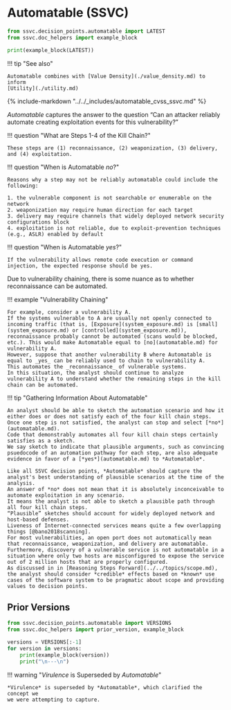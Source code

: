 # Automatable (SSVC)

```python exec="true" idprefix=""
from ssvc.decision_points.automatable import LATEST
from ssvc.doc_helpers import example_block

print(example_block(LATEST))
```

!!! tip "See also"

    Automatable combines with [Value Density](./value_density.md) to inform 
    [Utility](./utility.md)

{% include-markdown "../../_includes/automatable_cvss_ssvc.md" %}

*Automatable* captures the answer to the question “Can an attacker reliably automate creating exploitation events for this vulnerability?”

!!! question "What are Steps 1-4 of the Kill Chain?"

    These steps are (1) reconnaissance, (2) weaponization, (3) delivery, and (4) exploitation.

!!! question "When is Automatable *no*?"

    Reasons why a step may not be reliably automatable could include the following:
    
    1. the vulnerable component is not searchable or enumerable on the network
    2. weaponization may require human direction for each target
    3. delivery may require channels that widely deployed network security configurations block
    4. exploitation is not reliable, due to exploit-prevention techniques (e.g., ASLR) enabled by default

!!! question "When is Automatable *yes*?"

    If the vulnerability allows remote code execution or command injection, the expected response should be yes.

Due to vulnerability chaining, there is some nuance as to whether reconnaissance can be automated.

!!! example "Vulnerability Chaining"

    For example, consider a vulnerability A.
    If the systems vulnerable to A are usually not openly connected to incoming traffic (that is, [Exposure](system_exposure.md) is [small](system_exposure.md) or [controlled](system_exposure.md)), reconnaissance probably cannot be automated (scans would be blocked, etc.). This would make Automatable equal to [no](automatable.md) for vulnerability A.
    However, suppose that another vulnerability B where Automatable is equal to _yes_ can be reliably used to chain to vulnerability A.
    This automates the _reconnaissance_ of vulnerable systems.
    In this situation, the analyst should continue to analyze vulnerability A to understand whether the remaining steps in the kill chain can be automated.

!!! tip "Gathering Information About Automatable"

    An analyst should be able to sketch the automation scenario and how it either does or does not satisfy each of the four kill chain steps.
    Once one step is not satisfied, the analyst can stop and select [*no*](automatable.md).
    Code that demonstrably automates all four kill chain steps certainly satisfies as a sketch.
    We say sketch to indicate that plausible arguments, such as convincing psuedocode of an automation pathway for each step, are also adequate evidence in favor of a [*yes*](automatable.md) to *Automatable*.
    
    Like all SSVC decision points, *Automatable* should capture the analyst's best understanding of plausible scenarios at the time of the analysis.
    An answer of *no* does not mean that it is absolutely inconceivable to automate exploitation in any scenario.
    It means the analyst is not able to sketch a plausible path through all four kill chain steps.
    “Plausible” sketches should account for widely deployed network and host-based defenses.
    Liveness of Internet-connected services means quite a few overlapping things [@bano2018scanning].
    For most vulnerabilities, an open port does not automatically mean that reconnaissance, weaponization, and delivery are automatable.
    Furthermore, discovery of a vulnerable service is not automatable in a situation where only two hosts are misconfigured to expose the service out of 2 million hosts that are properly configured.
    As discussed in in [Reasoning Steps Forward](../../topics/scope.md), the analyst should consider *credible* effects based on *known* use cases of the software system to be pragmatic about scope and providing values to decision points.

## Prior Versions

```python exec="true" idprefix=""
from ssvc.decision_points.automatable import VERSIONS
from ssvc.doc_helpers import prior_version, example_block

versions = VERSIONS[:-1]
for version in versions:
    print(example_block(version))
    print("\n---\n")
```

!!! warning "*Virulence* is Superseded by *Automatable*"

    *Virulence* is superseded by *Automatable*, which clarified the concept we 
    we were attempting to capture. 
